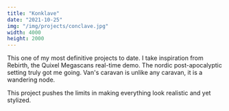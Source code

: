 ```yaml
---
title: "Konklave"
date: "2021-10-25"
img: "/img/projects/conclave.jpg"
width: 4000
height: 2000
---
```


This one of my most definitive projects to date. I take inspiration from Rebirth, the Quixel Megascans real-time demo. The nordic post-apocalyptic setting truly got me going. Van's caravan is unlike any caravan, it is a wandering node.

This project pushes the limits in making everything look realistic and yet stylized.
